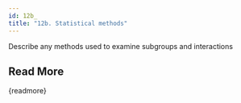 ```yaml
---
id: 12b_
title: "12b. Statistical methods"
---
```

Describe any methods used to examine subgroups and interactions



## Read More

{readmore}